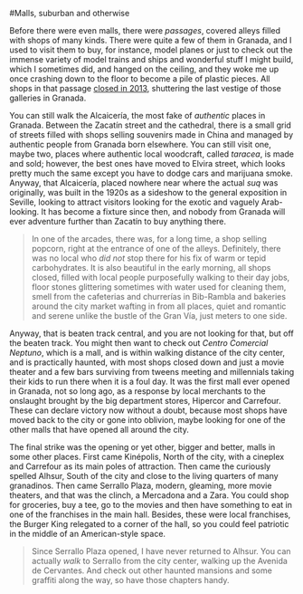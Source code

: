 #Malls, suburban and otherwise

Before there were even malls, there were *passages*, covered alleys filled with shops of many kinds. There were quite a few of them in Granada, and I used to visit them to buy, for instance, model planes or just to check out the immense variety of model trains and ships and wonderful stuff I might build, which I sometimes did, and hanged on the ceiling, and they woke me up once crashing down to the floor to become a pile of plastic pieces. All shops in that passage [closed in 2013](http://granadaimedia.com/la-decadencia-de-la-galeria-de-ganivet/), shuttering the last vestige of those galleries in Granada. 

You can still walk the Alcaicería, the most fake of *authentic* places in Granada. Between the Zacatín street and the cathedral, there is a small grid of streets filled with shops selling souvenirs made in China and managed by authentic people from Granada born elsewhere. You can still visit one, maybe two, places where authentic local woodcraft, called *taracea*, is made and sold; however, the best ones have moved to Elvira street, which looks pretty much the same except you have to dodge cars and marijuana smoke. Anyway, that Alcaicería, placed nowhere near where the actual *suq* was originally, was built in the 1920s as a sideshow to the general exposition in Seville, looking to attract visitors looking for the exotic and vaguely Arab-looking. It has become a fixture since then, and nobody from Granada will ever adventure further than Zacatín to buy anything there. 

>In one of the arcades, there was, for a long time, a shop selling popcorn, right at the entrance of one of the alleys. Definitely, there was no local who *did not* stop there for his fix of warm or tepid carbohydrates. It is also beautiful in the early morning, all shops closed, filled with local people purposefully walking to their day jobs, floor stones glittering sometimes with water used for cleaning them, smell from the cafeterias and churrerías in Bib-Rambla and bakeries around the city market wafting in from all places, quiet and romantic and serene unlike the bustle of the Gran Vía, just meters to one side. 

Anyway, that is beaten track central, and you are not looking for
that, but off the beaten track. You might then want to check out
*Centro Comercial Neptuno*, which is a mall, and is within walking
distance of the city center, and is practically haunted, with most
shops closed down and just a movie theater and a few bars surviving
from tweens meeting and millennials taking their kids to run there
when it is a foul day. It was the first mall ever opened in Granada,
not so long ago, as a response by local merchants to the onslaught
brought by the big department stores, Hipercor and Carrefour. These
can declare victory now without a doubt, because most shops have moved
back to the city or gone into oblivion, maybe looking for one of the
other malls that have opened all around the city. 

The final strike was the opening or yet other, bigger and better,
malls in some other places. First came Kinépolis, North of the city,
with a cineplex and Carrefour as its main poles of attraction. Then
came the curiously spelled Alhsur, South of the city and close to the
living quarters of many granadinos. Then came Serrallo Plaza, modern,
gleaming, more movie theaters, and that was the clinch, a Mercadona
and a Zara. You could shop for groceries, buy a tee, go to the movies
and then have something to eat in one of the franchises in the main
hall. Besides, these were local franchises, the Burger King relegated
to a corner of the hall, so you could feel patriotic in the middle of
an American-style space. 

>Since Serrallo Plaza opened, I have never returned to Alhsur. You can
>actually *walk* to Serrallo from the city center, walking up the
>Avenida de Cervantes. And check out other
>haunted mansions and some graffiti along the way, so have those
>chapters handy. 
